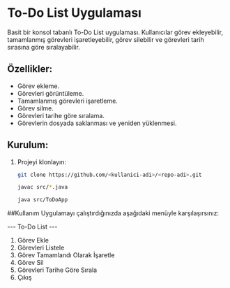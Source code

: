 # To-Do List Uygulaması

Basit bir konsol tabanlı To-Do List uygulaması. Kullanıcılar görev ekleyebilir, tamamlanmış görevleri işaretleyebilir, görev silebilir ve görevleri tarih sırasına göre sıralayabilir.

## Özellikler:
- Görev ekleme.
- Görevleri görüntüleme.
- Tamamlanmış görevleri işaretleme.
- Görev silme.
- Görevleri tarihe göre sıralama.
- Görevlerin dosyada saklanması ve yeniden yüklenmesi.

## Kurulum:
1. Projeyi klonlayın:
   ```bash
   git clone https://github.com/<kullanici-adi>/<repo-adi>.git
   
   javac src/*.java
   
   java src/ToDoApp

##Kullanım
Uygulamayı çalıştırdığınızda aşağıdaki menüyle karşılaşırsınız:

   --- To-Do List ---
1. Görev Ekle
2. Görevleri Listele
3. Görev Tamamlandı Olarak İşaretle
4. Görev Sil
5. Görevleri Tarihe Göre Sırala
6. Çıkış
